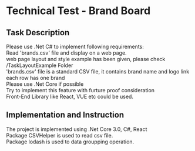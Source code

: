 # Technical Test - Brand Board
## Task Description  
Please use .Net C# to implement following requirements:  
Read 'brands.csv' file and display on a web page.  
web page layout and style example has been given, please check /TaskLayoutExample Folder  
'brands.csv' file is a standard CSV file, it contains brand name and logo link  
each row has one brand  
Please use .Net Core if possible   
Try to implement this feature with furture proof consideration  
Front-End Library like React, VUE etc could be used.  


## Implementation and Instruction    
The project is implemented using .Net Core 3.0, C#, React  
Package CSVHelper is used to read csv file.  
Package lodash is used to data groupping operation.  
